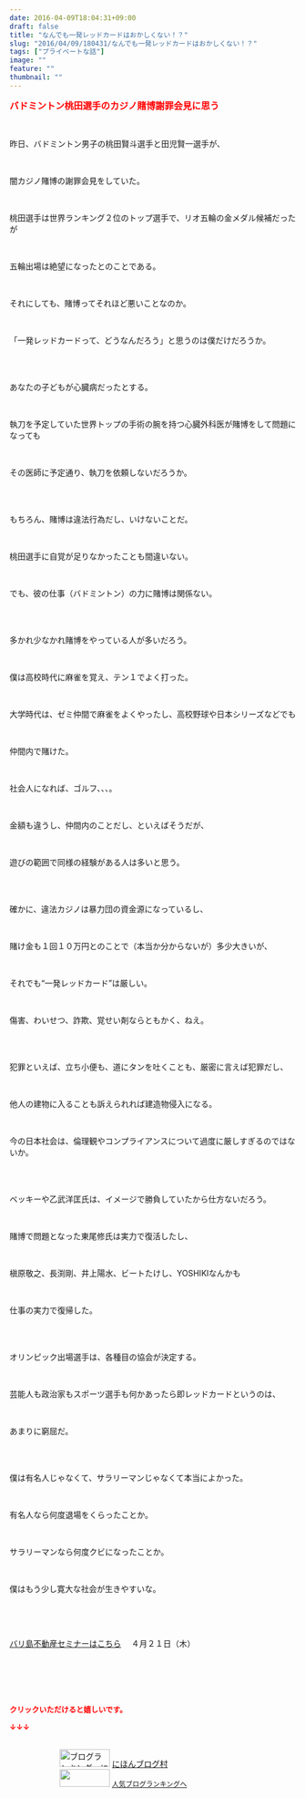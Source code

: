 ```yaml
---
date: 2016-04-09T18:04:31+09:00
draft: false
title: "なんでも一発レッドカードはおかしくない！？"
slug: "2016/04/09/180431/なんでも一発レッドカードはおかしくない！？"
tags: ["プライベートな話"]
image: ""
feature: ""
thumbnail: ""
---
```

<p><font color="#ff0000" size="3"><strong>バドミントン桃田選手のカジノ賭博謝罪会見に思う</strong></font></p><br/><p>昨日、バドミントン男子の桃田賢斗選手と田児賢一選手が、</p><br/><p>闇カジノ賭博の謝罪会見をしていた。</p><br/><p>桃田選手は世界ランキング２位のトップ選手で、リオ五輪の金メダル候補だったが</p><br/><p>五輪出場は絶望になったとのことである。</p><br/><p>それにしても、賭博ってそれほど悪いことなのか。</p><br/><p>「一発レッドカードって、どうなんだろう」と思うのは僕だけだろうか。</p><br/><p><br/>あなたの子どもが心臓病だったとする。</p><br/><p>執刀を予定していた世界トップの手術の腕を持つ心臓外科医が賭博をして問題になっても</p><br/><p>その医師に予定通り、執刀を依頼しないだろうか。</p><br/><br/><p>もちろん、賭博は違法行為だし、いけないことだ。</p><br/><p>桃田選手に自覚が足りなかったことも間違いない。</p><br/><p>でも、彼の仕事（バドミントン）の力に賭博は関係ない。</p><br/><p><br/>多かれ少なかれ賭博をやっている人が多いだろう。</p><br/><p>僕は高校時代に麻雀を覚え、テン１でよく打った。</p><br/><p>大学時代は、ゼミ仲間で麻雀をよくやったし、高校野球や日本シリーズなどでも</p><br/><p>仲間内で賭けた。</p><br/><p>社会人になれば、ゴルフ、、、。</p><br/><p>金額も違うし、仲間内のことだし、といえばそうだが、</p><br/><p>遊びの範囲で同様の経験がある人は多いと思う。</p><br/><br/><p>確かに、違法カジノは暴力団の資金源になっているし、</p><br/><p>賭け金も１回１０万円とのことで（本当か分からないが）多少大きいが、</p><br/><p>それでも“一発レッドカード”は厳しい。</p><br/><p>傷害、わいせつ、詐欺、覚せい剤ならともかく、ねえ。</p><br/><br/><p>犯罪といえば、立ち小便も、道にタンを吐くことも、厳密に言えば犯罪だし、</p><br/><p>他人の建物に入ることも訴えられれば建造物侵入になる。</p><br/><p>今の日本社会は、倫理観やコンプライアンスについて過度に厳しすぎるのではないか。</p><br/><br/><p>ベッキーや乙武洋匡氏は、イメージで勝負していたから仕方ないだろう。</p><br/><p>賭博で問題となった東尾修氏は実力で復活したし、</p><br/><p>槇原敬之、長渕剛、井上陽水、ビートたけし、YOSHIKIなんかも</p><br/><p>仕事の実力で復帰した。</p><br/><br/><p>オリンピック出場選手は、各種目の協会が決定する。</p><br/><p>芸能人も政治家もスポーツ選手も何かあったら即レッドカードというのは、</p><br/><p>あまりに窮屈だ。</p><br/><br/><p>僕は有名人じゃなくて、サラリーマンじゃなくて本当によかった。</p><br/><p>有名人なら何度退場をくらったことか。</p><br/><p>サラリーマンなら何度クビになったことか。</p><br/><p>僕はもう少し寛大な社会が生きやすいな。</p><p><br/></p><br/><p><a href="iin.co.jp" target="_blank">バリ島不動産セミナーはこちら</a> 　４月２１日（木）</p><br/><br/><br/><br/><p><font color="#ff0000" size="2"><strong>クリックいただけると嬉しいです。<br/></strong></font></p><p><font color="#ff0000" size="2"><strong>↓↓↓</strong></font></p><p><br/><a href="ranking.html" target="_blank"><img border="0" alt="ブログランキング・にほんブログ村へ" src="data:image/svg+xml;charset=utf-8,%3Csvg%20xmlns%3D%22http%3A%2F%2Fwww.w3.org%2F2000%2Fsvg%22%20title%3D%22Placeholder%20for%20Images%22%20role%3D%22presentation%22%20viewBox%3D%220%200%2088%2031%22%20%2F%3E" width="88" height="31" data-src="https://img-proxy.blog-video.jp/images?url=http%3A%2F%2Fwww.blogmura.com%2Fimg%2Fwww88_31.gif" style="aspect-ratio: auto 88 / 31;"/><noscript><img border="0" alt="ブログランキング・にほんブログ村へ" src="https://img-proxy.blog-video.jp/images?url=http%3A%2F%2Fwww.blogmura.com%2Fimg%2Fwww88_31.gif" width="88" height="31"></noscript></a> <a href="ranking.html" target="_blank">にほんブログ村</a> <br/><a title="人気ブログランキングへ" href="link.php?1804582"><img border="0" src="data:image/svg+xml;charset=utf-8,%3Csvg%20xmlns%3D%22http%3A%2F%2Fwww.w3.org%2F2000%2Fsvg%22%20title%3D%22Placeholder%20for%20Images%22%20role%3D%22presentation%22%20viewBox%3D%220%200%2088%2031%22%20%2F%3E" width="88" height="31" data-src="https://blog.with2.net/img/banner/banner_22.gif" style="aspect-ratio: auto 88 / 31;"/><noscript><img border="0" src="https://blog.with2.net/img/banner/banner_22.gif" width="88" height="31"></noscript></a> <a style="FONT-SIZE: 12px" href="link.php?1804582">人気ブログランキングへ</a> </p>

